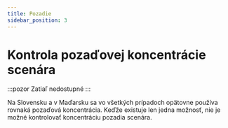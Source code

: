 ```yaml
---
title: Pozadie
sidebar_position: 3
---
```


# Kontrola pozaďovej koncentrácie scenára

:::pozor  Zatiaľ nedostupné
:::

Na Slovensku a v Maďarsku sa vo všetkých prípadoch opätovne používa rovnaká pozaďová koncentrácia. Keďže existuje len jedna možnosť, nie je možné kontrolovať koncentráciu pozadia scenára.

